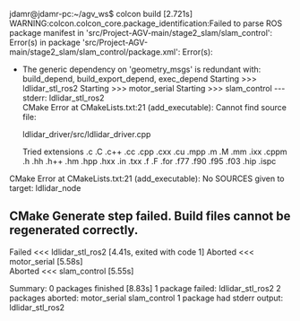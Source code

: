 
jdamr@jdamr-pc:~/agv_ws$ colcon build
[2.721s] WARNING:colcon.colcon_core.package_identification:Failed to parse ROS package manifest in 'src/Project-AGV-main/stage2_slam/slam_control': Error(s) in package 'src/Project-AGV-main/stage2_slam/slam_control/package.xml':
Error(s):
- The generic dependency on 'geometry_msgs' is redundant with: build_depend, build_export_depend, exec_depend
Starting >>> ldlidar_stl_ros2
Starting >>> motor_serial
Starting >>> slam_control
--- stderr: ldlidar_stl_ros2                                         
CMake Error at CMakeLists.txt:21 (add_executable):
  Cannot find source file:

    ldlidar_driver/src/ldlidar_driver.cpp

  Tried extensions .c .C .c++ .cc .cpp .cxx .cu .mpp .m .M .mm .ixx .cppm .h
  .hh .h++ .hm .hpp .hxx .in .txx .f .F .for .f77 .f90 .f95 .f03 .hip .ispc


CMake Error at CMakeLists.txt:21 (add_executable):
  No SOURCES given to target: ldlidar_node


CMake Generate step failed.  Build files cannot be regenerated correctly.
---
Failed   <<< ldlidar_stl_ros2 [4.41s, exited with code 1]
Aborted  <<< motor_serial [5.58s]                                     
Aborted  <<< slam_control [5.55s]

Summary: 0 packages finished [8.83s]
  1 package failed: ldlidar_stl_ros2
  2 packages aborted: motor_serial slam_control
  1 package had stderr output: ldlidar_stl_ros2
